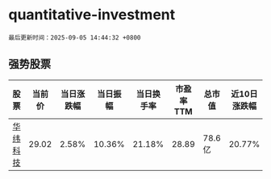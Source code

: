 # quantitative-investment

`最后更新时间：2025-09-05 14:44:32 +0800`

## 强势股票

|股票|当前价|当日涨跌幅|当日振幅|当日换手率|市盈率TTM|总市值|近10日涨跌幅|
|----|----|----|----|----|----|----|----|
|[华纬科技](https://xueqiu.com/S/SZ001380)|29.02|2.58%|10.36%|21.18%|28.89|78.6亿|20.77%|
